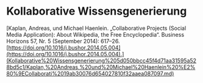 # Kollaborative Wissensgenerierung

[Kaplan, Andreas, und Michael Haenlein. „Collaborative Projects (Social Media Application): About Wikipedia, the Free Encyclopedia“. Business Horizons 57, Nr. 5 (September 2014): 617–26. [https://doi.org/10.1016/j.bushor.2014.05.004](https://doi.org/10.1016/j.bushor.2014.05.004).](Kollaborative%20Wissensgenerierung%205d050bbcc45f4d71aa31595a528bd5c1/Kaplan,%20Andreas,%20und%20Michael%20Haenlein%20%E2%80%9ECollaborati%2019ab30076d654027810f32aaea087097.md)